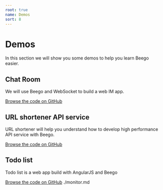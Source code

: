 ```yaml
---
root: true
name: Demos
sort: 8
---
```


# Demos
In this section we will show you some demos to help you learn Beego easier.

## Chat Room
We will use Beego and WebSocket to build a web IM app.

[Browse the code on GitHub](https://github.com/beego/samples/tree/master/WebIM)

## URL shortener API service
URL shortener will help you understand how to develop high performance API service with Beego.

[Browse the code on GitHub](https://github.com/beego/samples/tree/master/shorturl)

## Todo list
Todo list is a web app build with AngularJS and Beego

[Browse the code on GitHub](https://github.com/beego/samples/tree/master/todo)
./monitor.md